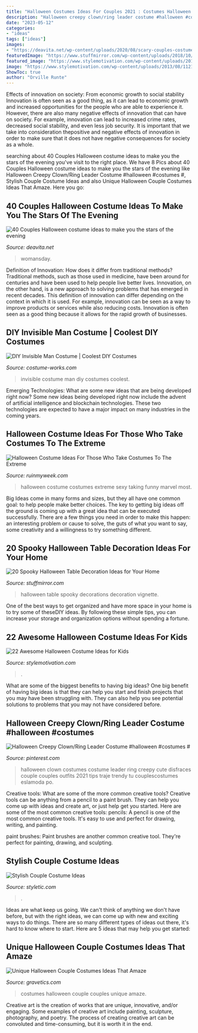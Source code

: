 ```yaml
---
title: "Halloween Costumes Ideas For Couples 2021 : Costumes Halloween Couple Couples Unique Amaze"
description: "Halloween creepy clown/ring leader costume #halloween #costumes #"
date: "2023-05-12"
categories:
- "ideas"
tags: ["ideas"]
images:
- "https://deavita.net/wp-content/uploads/2020/08/scary-couples-costumes-ideas-zombie-bride-and-groom.jpg"
featuredImage: "https://www.stuffmirror.com/wp-content/uploads/2018/10/Spooky-Halloween-Table-Decorations17.jpg"
featured_image: "https://www.stylemotivation.com/wp-content/uploads/2013/08/1121.jpg"
image: "https://www.stylemotivation.com/wp-content/uploads/2013/08/1121.jpg"
ShowToc: true
author: "Orville Runte"
---
```



Effects of innovation on society: From economic growth to social stability
Innovation is often seen as a good thing, as it can lead to economic growth and increased opportunities for the people who are able to experience it. However, there are also many negative effects of innovation that can have on society. For example, innovation can lead to increased crime rates, decreased social stability, and even less job security. It is important that we take into consideration thepositive and negative effects of innovation in order to make sure that it does not have negative consequences for society as a whole.

	

		
searching about 40 Couples Halloween costume ideas to make you the stars of the evening you've visit to the right place. We have 8 Pics about 40 Couples Halloween costume ideas to make you the stars of the evening like Halloween Creepy Clown/Ring Leader Costume #halloween #costumes #, Stylish Couple Costume Ideas and also Unique Halloween Couple Costumes Ideas That Amaze. Here you go:
		
    
## 40 Couples Halloween Costume Ideas To Make You The Stars Of The Evening

<img loading=lazy src="https://deavita.net/wp-content/uploads/2020/08/scary-couples-costumes-ideas-zombie-bride-and-groom.jpg" onerror="this.onerror=null;this.src='https://tse3.mm.bing.net/th?id=OIP.HoQG2GGFl7-TFGtCGRAZOgHaLH&amp;pid=15.1';" alt="40 Couples Halloween costume ideas to make you the stars of the evening">

_Source: deavita.net_

>womansday. 

	

Definition of Innovation: How does it differ from traditional methods?
Traditional methods, such as those used in medicine, have been around for centuries and have been used to help people live better lives. Innovation, on the other hand, is a new approach to solving problems that has emerged in recent decades. This definition of innovation can differ depending on the context in which it is used. For example, innovation can be seen as a way to improve products or services while also reducing costs. Innovation is often seen as a good thing because it allows for the rapid growth of businesses.

    
## DIY Invisible Man Costume | Coolest DIY Costumes

<img loading=lazy src="https://photos.costume-works.com/full/invisible_man13.jpg" onerror="this.onerror=null;this.src='https://tse1.mm.bing.net/th?id=OIP.s7uRWbkKO7VW9aPzNP4oDAHaMT&amp;pid=15.1';" alt="DIY Invisible Man Costume | Coolest DIY Costumes">

_Source: costume-works.com_

>invisible costume man diy costumes coolest. 

	

Emerging Technologies: What are some new ideas that are being developed right now?
Some new ideas being developed right now include the advent of artificial intelligence and blockchain technologies. These two technologies are expected to have a major impact on many industries in the coming years.

    
## Halloween Costume Ideas For Those Who Take Costumes To The Extreme

<img loading=lazy src="https://ruinmyweek.com/wp-content/uploads/2019/09/tk-halloween-costume-ideas-for-people-who-like-taking-their-costumes-to-the-extreme-21.jpg" onerror="this.onerror=null;this.src='https://tse4.mm.bing.net/th?id=OIP.tWa7Xx9GKxXy-Kq5Z4VnYAHaJ4&amp;pid=15.1';" alt="Halloween Costume Ideas For Those Who Take Costumes To The Extreme">

_Source: ruinmyweek.com_

>halloween costume costumes extreme sexy taking funny marvel most. 

	

Big Ideas come in many forms and sizes, but they all have one common goal: to help people make better choices. The key to getting big ideas off the ground is coming up with a great idea that can be executed successfully. There are a few things you need in order to make this happen: an interesting problem or cause to solve, the guts of what you want to say, some creativity and a willingness to try something different.

    
## 20 Spooky Halloween Table Decoration Ideas For Your Home

<img loading=lazy src="https://www.stuffmirror.com/wp-content/uploads/2018/10/Spooky-Halloween-Table-Decorations17.jpg" onerror="this.onerror=null;this.src='https://tse3.mm.bing.net/th?id=OIP.apYYbY7NztaQZJ8sYUQTUgHaIv&amp;pid=15.1';" alt="20 Spooky Halloween Table Decoration Ideas for Your Home">

_Source: stuffmirror.com_

>halloween table spooky decorations decoration vignette. 

	

One of the best ways to get organized and have more space in your home is to try some of theseDIY ideas. By following these simple tips, you can increase your storage and organization options without spending a fortune.

    
## 22 Awesome Halloween Costume Ideas For Kids

<img loading=lazy src="https://www.stylemotivation.com/wp-content/uploads/2013/08/1121.jpg" onerror="this.onerror=null;this.src='https://tse3.mm.bing.net/th?id=OIP.B0OlbAbU4OqpycX3F6RQSgHaLH&amp;pid=15.1';" alt="22 Awesome Halloween Costume Ideas for Kids">

_Source: stylemotivation.com_

>. 

	

What are some of the biggest benefits to having big ideas?
One big benefit of having big ideas is that they can help you start and finish projects that you may have been struggling with. They can also help you see potential solutions to problems that you may not have considered before.

    
## Halloween Creepy Clown/Ring Leader Costume #halloween #costumes #

<img loading=lazy src="https://i.pinimg.com/736x/3e/03/d9/3e03d904ea3b1ddac0ae73feefbc1646.jpg" onerror="this.onerror=null;this.src='https://tse3.mm.bing.net/th?id=OIP.qRv1I9buUpLEINSmulqIFwHaJ4&amp;pid=15.1';" alt="Halloween Creepy Clown/Ring Leader Costume #halloween #costumes #">

_Source: pinterest.com_

>halloween clown costumes costume leader ring creepy cute disfraces couple couples outfits 2021 tips traje trendy tu couplescostumes eslamoda po. 

	

Creative tools: What are some of the more common creative tools?
Creative tools can be anything from a pencil to a paint brush. They can help you come up with ideas and create art, or just help get you started. Here are some of the most common creative tools:
pencils: A pencil is one of the most common creative tools. It's easy to use and perfect for drawing, writing, and painting.

paint brushes: Paint brushes are another common creative tool. They're perfect for painting, drawing, and sculpting.

    
## Stylish Couple Costume Ideas

<img loading=lazy src="https://styletic.com/wp-content/uploads/2015/10/couple-costume-ideas/14-couple-costume-ideas.jpg" onerror="this.onerror=null;this.src='https://tse3.mm.bing.net/th?id=OIP.5eWxGIdwOPKB9GWIwHUfMAHaJ4&amp;pid=15.1';" alt="Stylish Couple Costume Ideas">

_Source: styletic.com_

>. 

	

Ideas are what keep us going. We can't think of anything we don't have before, but with the right ideas, we can come up with new and exciting ways to do things. There are so many different types of ideas out there, it's hard to know where to start. Here are 5 ideas that may help you get started: 

    
## Unique Halloween Couple Costumes Ideas That Amaze

<img loading=lazy src="https://www.gravetics.com/wp-content/uploads/2017/07/Best-Couples-Halloween-Costumes.jpg" onerror="this.onerror=null;this.src='https://tse4.mm.bing.net/th?id=OIP.E8-37tenHOZZc3BKIJIzDQHaNK&amp;pid=15.1';" alt="Unique Halloween Couple Costumes Ideas That Amaze">

_Source: gravetics.com_

>costumes halloween couple couples unique amaze. 

	

Creative art is the creation of works that are unique, innovative, and/or engaging. Some examples of creative art include painting, sculpture, photography, and poetry. The process of creating creative art can be convoluted and time-consuming, but it is worth it in the end.

